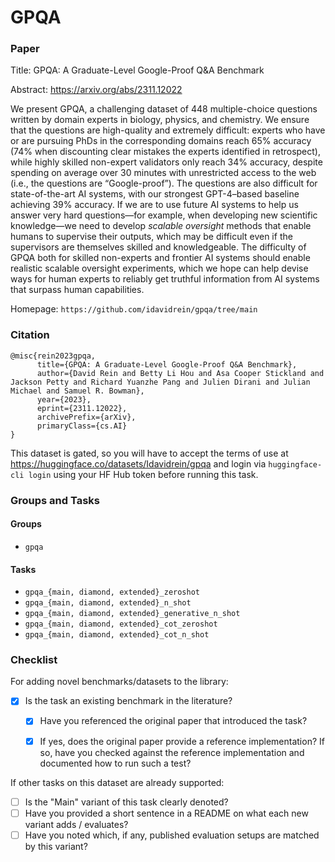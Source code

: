 # GPQA

### Paper

Title: GPQA: A Graduate-Level Google-Proof Q&A Benchmark

Abstract: https://arxiv.org/abs/2311.12022

We present GPQA, a challenging dataset of 448 multiple-choice questions written by domain experts in biology, physics, and chemistry. We ensure that the questions are high-quality and extremely difficult: experts who have or are pursuing PhDs in the corresponding domains reach 65% accuracy (74% when discounting clear mistakes the experts identified in retrospect), while highly skilled non-expert validators only reach 34% accuracy, despite spending on average over 30 minutes with unrestricted access to the web (i.e., the questions are “Google-proof”). The questions are also difficult for state-of-the-art AI systems, with our strongest GPT-4–based baseline achieving 39% accuracy. If we are to use future AI systems to help us answer very hard questions—for example, when developing new scientific knowledge—we need to develop *scalable oversight* methods that enable humans to supervise their outputs, which may be difficult even if the supervisors are themselves skilled and knowledgeable. The difficulty of GPQA both for skilled non-experts and frontier AI systems should enable realistic scalable oversight experiments, which we hope can help devise ways for human experts to reliably get truthful information from AI systems that surpass human capabilities.

Homepage: `https://github.com/idavidrein/gpqa/tree/main`

### Citation

```
@misc{rein2023gpqa,
      title={GPQA: A Graduate-Level Google-Proof Q&A Benchmark},
      author={David Rein and Betty Li Hou and Asa Cooper Stickland and Jackson Petty and Richard Yuanzhe Pang and Julien Dirani and Julian Michael and Samuel R. Bowman},
      year={2023},
      eprint={2311.12022},
      archivePrefix={arXiv},
      primaryClass={cs.AI}
}
```

This dataset is gated, so you will have to accept the terms of use at https://huggingface.co/datasets/Idavidrein/gpqa and login via `huggingface-cli login` using your HF Hub token before running this task.

### Groups and Tasks

#### Groups

* `gpqa`

#### Tasks

* `gpqa_{main, diamond, extended}_zeroshot`
* `gpqa_{main, diamond, extended}_n_shot`
* `gpqa_{main, diamond, extended}_generative_n_shot`
* `gpqa_{main, diamond, extended}_cot_zeroshot`
* `gpqa_{main, diamond, extended}_cot_n_shot`

### Checklist

For adding novel benchmarks/datasets to the library:

* [x] Is the task an existing benchmark in the literature?
    * [x] Have you referenced the original paper that introduced the task?
    * [x] If yes, does the original paper provide a reference implementation? If so, have you checked against the reference implementation and documented how to run such a test?


If other tasks on this dataset are already supported:

* [ ] Is the "Main" variant of this task clearly denoted?
* [ ] Have you provided a short sentence in a README on what each new variant adds / evaluates?
* [ ] Have you noted which, if any, published evaluation setups are matched by this variant?
